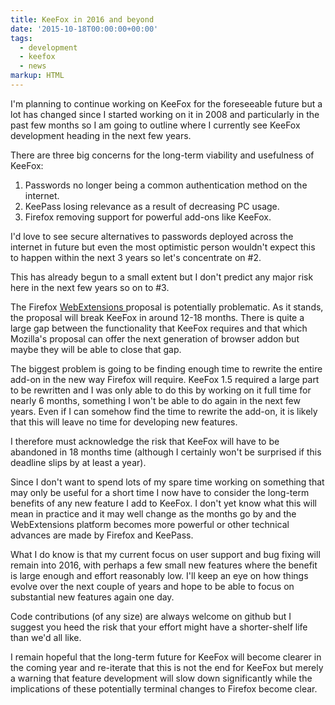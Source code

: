```yaml
---
title: KeeFox in 2016 and beyond
date: '2015-10-18T00:00:00+00:00'
tags:
  - development
  - keefox
  - news
markup: HTML
---
```

<div><div><div><div><div><div><div><div><div><div><p>I'm planning to continue working on KeeFox for the foreseeable future but a lot has changed since I started working on it in 2008 and particularly in the past few months so I am going to outline where I currently see KeeFox development heading in the next few years.
</p>
<p>There are three big concerns for the long-term viability and usefulness of KeeFox:</p></div><ol><li>Passwords no longer being a common authentication method on the internet.</li><li>KeePass losing relevance as a result of decreasing PC usage.</li><li>Firefox removing support for powerful add-ons like KeeFox.</li></ol></div></div><p>I'd love to see secure alternatives to passwords deployed across the internet in future but even the most optimistic person wouldn't expect this to happen within the next 3 years so let's concentrate on #2.
</p>
<p>This has already begun to a small extent but I don't predict any major risk here in the next few years so on to #3.</p></div><div><p>The Firefox <a href="https://blog.mozilla.org/addons/2015/08/21/the-future-of-developing-firefox-add-ons/" title="Opens external link" target="_blank" class="external-link">WebExtensions </a>proposal is potentially problematic. As it stands, the proposal will break KeeFox in around 12-18 months. There is quite a large gap between the functionality that KeeFox requires and that which Mozilla's proposal can offer the next generation of browser addon but maybe they will be able to close that gap.</p></div><p>The biggest problem is going to be finding enough time to rewrite the entire add-on in the new way Firefox will require. KeeFox 1.5 required a large part to be rewritten and I was only able to do this by working on it full time for nearly 6 months, something I won't be able to do again in the next few years. Even if I can somehow find the time to rewrite the add-on, it is likely that this will leave no time for developing new features.
</p>
<p>I therefore must acknowledge the risk that KeeFox will have to be abandoned in 18 months time (although I certainly won't be surprised if this deadline slips by at least a year).</p></div></div><p>Since I don't want to spend lots of my spare time working on something that may only be useful for a short time I now have to consider the long-term benefits of any new feature I add to KeeFox. I don't yet know what this will mean in practice and it may well change as the months go by and the WebExtensions platform becomes more powerful or other technical advances are made by Firefox and KeePass.</p></div><p>What I do know is that my current focus on user support and bug fixing will remain into 2016, with perhaps a few small new features where the benefit is large enough and effort reasonably low. I'll keep an eye on how things evolve over the next couple of years and hope to be able to focus on substantial new features again one day.
</p>
<p>Code contributions (of any size) are always welcome on github but I suggest you heed the risk that your effort might have a shorter-shelf life than we'd all like.
</p>
<p>I remain hopeful that the long-term future for KeeFox will become clearer in the coming year and re-iterate that this is not the end for KeeFox but merely a warning that feature development will slow down significantly while the implications of these potentially terminal changes to Firefox become clear.</p></div></div></div>

